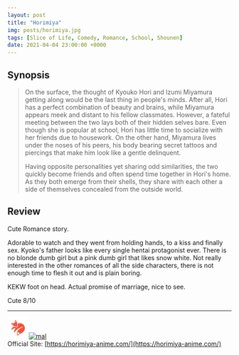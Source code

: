 ```yaml
---
layout: post
title: "Horimiya"
img: posts/horimiya.jpg 
tags: [Slice of Life, Comedy, Romance, School, Shounen]
date: 2021-04-04 23:00:00 +0000
---
```


## Synopsis
>On the surface, the thought of Kyouko Hori and Izumi Miyamura getting along would be the last thing in people's minds. After all, Hori has a perfect combination of beauty and brains, while Miyamura appears meek and distant to his fellow classmates. However, a fateful meeting between the two lays both of their hidden selves bare. Even though she is popular at school, Hori has little time to socialize with her friends due to housework. On the other hand, Miyamura lives under the noses of his peers, his body bearing secret tattoos and piercings that make him look like a gentle delinquent.
>
>Having opposite personalities yet sharing odd similarities, the two quickly become friends and often spend time together in Hori's home. As they both emerge from their shells, they share with each other a side of themselves concealed from the outside world.

## Review
Cute Romance story.

Adorable to watch and they went from holding hands, to a kiss and finally sex. Kyoko's father looks like every single hentai protagonist ever. There is no blonde dumb girl but a pink dumb girl that likes snow white. Not really interested in the other romances of all the side characters, there is not enough time to flesh it out and is plain boring.

KEKW foot on head. Actual promise of marriage, nice to see.
  
Cute 8/10

---

[![kitsu](..\assets\img\kitsu.png)](https://kitsu.io/anime/horimiya)[![mal](..\assets\img\mal.ico)](https://myanimelist.net/anime/42897/Horimiya)  
Official Site: [https://horimiya-anime.com/](https://horimiya-anime.com/)